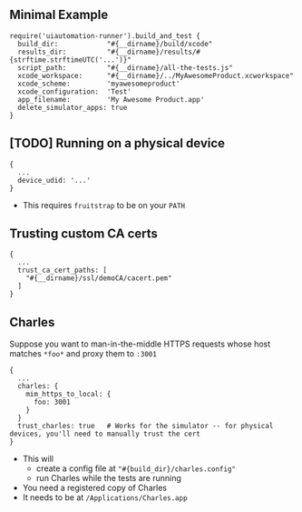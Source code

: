 
## Minimal Example

    require('uiautomation-runner').build_and_test {
      build_dir:            "#{__dirname}/build/xcode"
      results_dir:          "#{__dirname}/results/#{strftime.strftimeUTC('...')}"
      script_path:          "#{__dirname}/all-the-tests.js"
      xcode_workspace:      "#{__dirname}/../MyAwesomeProduct.xcworkspace"
      xcode_scheme:         'myawesomeproduct'
      xcode_configuration:  'Test'
      app_filename:         'My Awesome Product.app'
      delete_simulator_apps: true
    }


## [TODO] Running on a physical device

    {
      ...
      device_udid: '...'
    }

- This requires `fruitstrap` to be on your `PATH`


## Trusting custom CA certs

    {
      ...
      trust_ca_cert_paths: [
        "#{__dirname}/ssl/demoCA/cacert.pem"
      ]
    }


## Charles

Suppose you want to man-in-the-middle HTTPS requests whose host matches `*foo*` and proxy them to `:3001`

    {
      ...
      charles: {
        mim_https_to_local: {
          foo: 3001
        }
      }
      trust_charles: true   # Works for the simulator -- for physical devices, you'll need to manually trust the cert
    }

- This will
  - create a config file at `"#{build_dir}/charles.config"`
  - run Charles while the tests are running
- You need a registered copy of Charles
- It needs to be at `/Applications/Charles.app`
